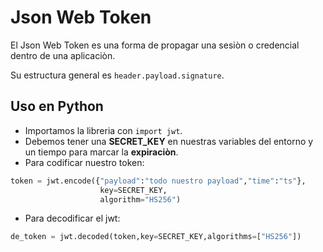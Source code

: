 # Json Web Token 
El Json Web Token es una forma de propagar una sesiòn o credencial dentro de una aplicaciòn.

Su estructura general es ```header.payload.signature```.

## Uso en Python
- Importamos la libreria con ```import jwt```.
- Debemos tener una **SECRET_KEY** en nuestras variables del entorno y un tiempo para marcar la **expiraciòn**.
- Para codificar nuestro token:
```python
token = jwt.encode({"payload":"todo nuestro payload","time":"ts"},
                    key=SECRET_KEY,
                    algorithm="HS256")
```
- Para decodificar el jwt:
```python
de_token = jwt.decoded(token,key=SECRET_KEY,algorithms=["HS256"])
```